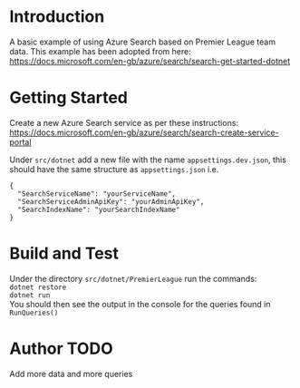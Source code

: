 # Introduction
A basic example of using Azure Search based on Premier League team data. This example has been adopted from here: https://docs.microsoft.com/en-gb/azure/search/search-get-started-dotnet

# Getting Started
Create a new Azure Search service as per these instructions: https://docs.microsoft.com/en-gb/azure/search/search-create-service-portal

Under `src/dotnet` add a new file with the name `appsettings.dev.json`, this should have the same structure as `appsettings.json` i.e.

```
{
  "SearchServiceName": "yourServiceName",
  "SearchServiceAdminApiKey": "yourAdminApiKey",
  "SearchIndexName": "yourSearchIndexName"
}
```

# Build and Test
Under the directory `src/dotnet/PremierLeague` run the commands:  
`dotnet restore`  
`dotnet run`  
You should then see the output in the console for the queries found in `RunQueries()`

# Author TODO
Add more data and more queries
